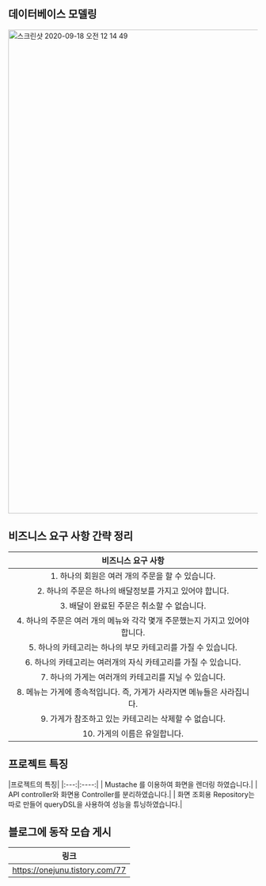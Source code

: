 ## 데이터베이스 모델링

<img width="976" alt="스크린샷 2020-09-18 오전 12 14 49" src="https://user-images.githubusercontent.com/48645552/93490936-11350080-f944-11ea-9c93-4d7e3c2e1b1a.png">

## 비즈니스 요구 사항 간략 정리

|비즈니스 요구 사항|
|:---:|
|1. 하나의 회원은 여러 개의 주문을 할 수 있습니다.|
|2. 하나의 주문은 하나의 배달정보를 가지고 있어야 합니다.|
|3. 배달이 완료된 주문은 취소할 수 없습니다.|
|4. 하나의 주문은 여러 개의 메뉴와 각각 몇개 주문했는지 가지고 있어야 합니다.|
|5. 하나의 카테고리는 하나의 부모 카테고리를 가질 수 있습니다.|
|6. 하나의 카테고리는 여러개의 자식 카테고리를 가질 수 있습니다.|
|7. 하나의 가게는 여러개의 카테고리를 지닐 수 있습니다.|
|8. 메뉴는 가게에 종속적입니다. 즉, 가게가 사라지면 메뉴들은 사라집니다.|
|9. 가게가 참조하고 있는 카테고리는 삭제할 수 없습니다.|
|10. 가게의 이름은 유일합니다.|


## 프로젝트 특징

|프로젝트의 특징|
|:---:|:----:|
| Mustache 를 이용하여 화면을 렌더링 하였습니다.|
| API controller와 화면용 Controller를 분리하였습니다.|
| 화면 조회용 Repository는 따로 만들어 queryDSL을 사용하여 성능을 튜닝하였습니다.|


## 블로그에 동작 모습 게시
|링크|
|:---------------------------:|
|https://onejunu.tistory.com/77|



